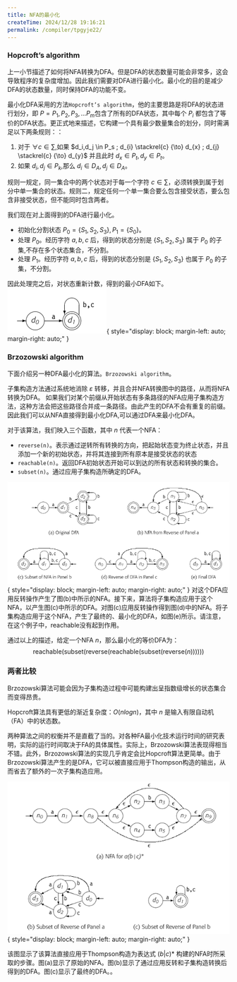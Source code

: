 ```yaml
---
title: NFA的最小化
createTime: 2024/12/28 19:16:21
permalink: /compiler/tpgyje22/
---
```

### Hopcroft’s algorithm

上一小节描述了如何将NFA转换为DFA。但是DFA的状态数量可能会非常多，这会导致程序的复杂度增加。因此我们需要对DFA进行最小化。最小化的目的是减少DFA的状态数量，同时保持DFA的功能不变。

最小化DFA采用的方法`Hopcroft’s algorithm`，他的主要思路是将DFA的状态进行划分，即 $P = {P_1,P_2,P_3,...P_m}$包含了所有的DFA状态，其中每个 $P_i$ 都包含了等价的DFA状态。更正式地来描述，它构建一个具有最少数量集合的划分，同时需满足以下两条规则：：

1. 对于 $\forall c \in \sum$,如果 $d_i,d_j \in P_s ; d_{i} \stackrel{c} {\to} d_{x} ; d_{j} \stackrel{c} {\to} d_{y}$ 并且此时 $d_x \in P_t,d_y \in P_t$。
2. 如果 $d_i,d_j \in P_k$,那么 $d_i \in D_A,d_j \in D_A$。

规则一规定，同一集合中的两个状态对于每一个字符 $c \in \sum$，必须转换到属于划分中单一集合的状态。规则二，规定任何一个单一集合要么包含接受状态，要么包含非接受状态，但不能同时包含两者。

我们现在对上面得到的DFA进行最小化。

- 初始化分割状态 $P_0= \{S_1,S_2,S_3\},P_1 = \{S_0\}$。
- 处理 $P_0$。经历字符 $a,b,c$ 后，得到的状态分别是 $\{S_1,S_2,S_3\}$ 属于 $P_0$ 的子集,不存在多个状态集合，不分割。
- 处理 $P_1$。经历字符 $a,b,c$ 后，得到的状态分别是 $\{S_1,S_2,S_3\}$ 也属于 $P_0$ 的子集，不分割。

因此处理完之后，对状态重新计数，得到的最小DFA如下。
![min_dfa](/compiler/eac/scanners/min_dfa.png){ style="display: block; margin-left: auto; margin-right: auto;" }

### Brzozowski algorithm

下面介绍另一种DFA最小化的算法。`Brzozowski algorithm`。

子集构造方法通过系统地消除 $\varepsilon$ 转移，并且合并NFA转换图中的路径，从而将NFA转换为DFA。
如果我们对某个前缀从开始状态有多条路径的NFA应用子集构造方法，这种方法会把这些路径合并成一条路径。由此产生的DFA不会有重复的前缀。因此我们可以从NFA直接得到最小化DFA,可以通过DFA来最小化DFA。

对于该算法，我们映入三个函数，其中 $n$ 代表一个NFA：

- `reverse(n)`。表示通过逆转所有转换的方向，把起始状态变为终止状态，并且添加一个新的初始状态，并将其连接到所有原本是接受状态的状态
- `reachable(n)`。返回DFA初始状态开始可以到达的所有状态和转换的集合。
- `subset(n)`。通过应用子集构造所确定的DFA。

![min_dfa2](/compiler/eac/scanners/brzozodemo.png){ style="display: block; margin-left: auto; margin-right: auto;" }
对这个DFA应用反转操作产生了图(b)中所示的NFA。接下来，算法将子集构造应用于这个NFA，以产生图(c)中所示的DFA。对图(c)应用反转操作得到图(d)中的NFA。将子集构造应用于这个NFA，产生了最终的、最小化的DFA，如图(e)所示。请注意，在这个例子中，reachable没有起到作用。

通过以上的描述，给定一个NFA $n$，那么最小化的等价DFA为：
$$\text{reachable}(\text{subset}(\text{reverse}(\text{reachable}(\text{subset}(\text{reverse}(n))))))$$


### 两者比较

Brzozowski算法可能会因为子集构造过程中可能构建出呈指数级增长的状态集合而变得昂贵。

Hopcroft算法具有更低的渐近复杂度：$O(n log n)$，其中 $n$ 是输入有限自动机（FA）中的状态数。

两种算法之间的权衡并不是直截了当的。对各种FA最小化技术运行时间的研究表明，实际的运行时间取决于FA的具体属性。实际上，Brzozowski算法表现得相当不错。此外，Brzozowski算法的实现几乎肯定会比Hopcroft算法更简单。由于Brzozowski算法产生的是DFA，它可以被直接应用于Thompson构造的输出，从而省去了额外的一次子集构造应用。

![min_dfa2](/compiler/eac/scanners/brzozodemo2.png){ style="display: block; margin-left: auto; margin-right: auto;" }

该图显示了该算法直接应用于Thompson构造为表达式 $(b | c)*$ 构建的NFA时所采取的步骤。图(a)显示了原始的NFA。图(b)显示了通过应用反转和子集构造转换后得到的DFA。图(c)显示了最终的DFA。。
